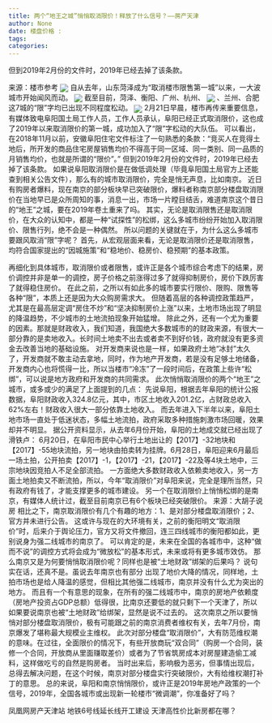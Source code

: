 ```yaml
---
title: 两个“地王之城”悄悄取消限价！释放了什么信号？——房产天津
author: None
date: 楼盘价格 : 
tags: 
categories: 
---
```

但到2019年2月份的文件时，2019年已经去掉了该条款。
<!-- more -->
来源：楼市参考
<img align="center" border="0" src="http://e0.ifengimg.com/09/2019/0222/A81B116E836D94847D2507B1388F4BF90930CD4E_size22_w550_h200.jpeg" />
自从去年，山东菏泽成为“取消楼市限售第一城”以来，一大波城市开始闻风而动。
<img align="center" border="0" src="http://e0.ifengimg.com/05/2019/0222/53D2B6E040F1356324FC2DDEC86D34F8FEB16D16_size20_w550_h197.jpeg" />
截至目前，菏泽、衡阳、广州、杭州、
<img align="center" border="0" src="http://e0.ifengimg.com/04/2019/0222/74218AD53832E58EF9C900B6571C098112C3B36E_size15_w1035_h177.jpeg" />
、兰州、合肥这7城的“限”字均已出现不同程度松动。
<img align="center" border="0" src="http://e0.ifengimg.com/03/2019/0222/411D2765712C8A2AC4DEE2668F040F1887CB3691_size55_w640_h352.jpeg" />
2月21日早晨，楼市再传来重要信息，有媒体致电阜阳国土局工作人员，工作人员承认，阜阳已经正式取消限价，这也成了2019年以来取消限价的第一城，成功加入了“限”字松动的大队伍。
可以看出，在2018年11月以前，安徽阜阳住宅文件标注了一句熟悉的条款：“竞买人在竞得土地后，所开发的商品住宅房屋销售均价不得高于同一区域、同一类别、同一品质的月销售均价，也就是所谓的“限价”。”
但到2019年2月份的文件时，2019年已经去掉了该条款。
如果说阜阳取消限价是在做低调处理（毕竟阜阳国土局官方上还能查到相关公告文件），那么有的城市取消限价，完全是悄无声息，比如南京。
近日有购房者爆料，现在南京的部分板块早已突破限价，爆料者称南京部分楼盘取消限价在当地早已是众所周知的事，消息一出，市场一片瞠目结舌，难道南京这个昔日的“地王”之城，要在2019年卷土重来了吗。
其实，无论是取消限售还是取消限价，在大众的认知中，都是一种“试探性”的松绑，这么多城市纷纷开始加入取消限价、限售行列，绝不会是一种偶然。
所以问题的关键就在于，为什么这么多城市要跟风取消“限”字呢？
首先，从宏观层面来看，无论是取消限价还是取消限售，均符合国家提出的“因城施策”和“稳地价、稳房价、稳预期”的基本政策。
 
再细化到具体城市，取消限价或者限售，或许正是各个城市综合考虑下的结果，房价调控并非是单一的调控，房子价格之前涨得过多了就得抑制房价，房价下跌厉害了就得稳住房价。
在此之前，之所以有如此多的城市要实行限价、限购、限售等各种“限”，本质上还是因为大众购房需求大。
但随着高层的各种调控政策趋严，尤其是在最高层定调“房住不炒”和“坚决抑制房价上涨”以来，土地市场出现了明显的降温趋势，不少城市的土地流拍现象开始猛增。
除此之外，还有一个尤为重要的因素。那就是财政收入，我们知道，我国绝大多数城市的的财政来源，有很大一部分靠的是卖地收入。长时间土地卖不出去或者卖不到好价钱，政府就没有更多资金去改善当地的基础设施。
对开发商来说也是一样，如果政府土地“冰封”太久了，开发商就不敢主动去拿地，同时，作为地产开发商，若是没有足够土地储备，开发商内心也将慌得一比，所以当楼市“冷冻”了一段时间后，在政策上些许“松绑”，可以说是地方政府和开发商的共同需求。
此次悄悄取消限价的两个“地王”之城市，或多或少的满足了上面提到的几点：
先说阜阳，根据去年阜阳的统计公报数据，阜阳财政收入324.8亿元，其中，市区土地收入201.2亿，占财政总收入62%左右！财政收入很大一部分依靠土地收入。
而去年进入下半年以来，阜阳土地市场一直处于低迷状态，多幅土地流拍，政府采取多种措施刺激市场回暖，效果却并不明显。
据公开资料显示，从去年6月份开始，阜阳的土地成交就已经出现了滑铁卢：
6月20日，在阜阳市民中心举行土地出让的【2017】-32地块和【2017】-55地块流拍，另一地块由拍卖转为挂牌。6月28日，阜阳迎来6月最后一场土拍，公开拍卖【2017】-1，【2017】-21，【2017】-22及等4块土地中，三宗地块因竞拍人不足全部流拍。
一方面绝大多数财政收入依赖卖地收入，另一方面土地拍卖又不断流拍，所以，今年“取消限价”对阜阳来说，完全是理所当然，只有政府有钱了，才能支撑更多的城市建设。
另一个在取消限价上悄悄松绑的是南京，有媒体人统计过，截至目前南京已有6个板块已经突破限价。
来源：大胡子说房
相比之下，南京取消限价有几个有趣的地方：1、是对部分楼盘取消限价；2、官方并未进行公告。
这或许与现在的大环境有关，之前的衡阳明文“取消限价”时，后来介于舆论压力，官方又将文件撤回，连三四线城市的衡阳都如此，更别说身为强二线城市的南京了。
可以肯定的是，未来在全国的各城市中，这种“做而不说”的调控方式将会成为“微放松”的基本形式，未来或将有更多城市效仿。
那么南京又是为何要悄悄取消限价呢？同样也是被“土地财政”绑架的后果吗？
说句实在话，还真不是。虽说去年南京也有部分
出现了地价大降的情况，同样地，土拍市场也是给人降温的感觉，但相比其他强二线城市，南京并没有什么尤为突出的地方。
而且有一个有意思的现象，在所有的强二线城市中，南京的房地产依赖度（房地产投资占GDP总额）低得很，比南京还要低的就只剩下一个天津了，所以如果要说南京也被“土地财政”给绑架，显然是说不过去的。
这次南京之所以要悄悄对部分楼盘取消限价，极有可能跟之前的南京消费者维权有关，去年7月份，南京爆发了堪称最大规模业主维权。
此次对部分楼盘“取消限价”，大有防范维权潮的意味。在过往，全面限价的情况下，有些开放商玩“双合同”（购房一个合同，装修一个合同，开放商从里面赚取差价）或者为了节省筑房成本对房屋建造偷工减料，这样做吃亏的自然是购房者。
当时出来后，影响极为恶劣，但事情出现后，总得去解决问题，在这个时候，南京对部分楼盘实行突破限价，大有给维权潮打补丁的意思。
总的来说，阜阳和南京悄悄限价，或许正是2019年房地产政策的一个信号，2019年，全国各城市或出现新一轮楼市“微调潮”，你准备好了吗？
                        
                        
                        
                        
                                        
                    
                    
                
                    
                    
                    
                
                    
                
凤凰网房产天津站
地铁6号线延长线开工建设
天津高性价比新房都在哪？	
	                        
	                    
	                        
	                    
